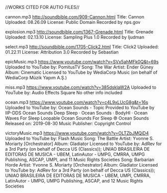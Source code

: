 //WORKS CITED FOR AUTIO FILES//

cannon.mp3
http://soundbible.com/909-Cannon.html
Title: Cannon
Uploaded: 08.26.09
License: Public Domain
Recorded by nps.gov

explosion.mp3
http://soundbible.com/1367-Grenade.html
Title: Grenade
Uploaded: 02.13.10
License: Sampling Plus 1.0
Recorded by ljudman

select.mp3
http://soundbible.com/1705-Click2.html
Title: Click2
Uploaded: 01.22.11
License: Attribution 3.0
Recorded by Sebastian

epicMusic.mp3
https://www.youtube.com/watch?v=SVx5ahMFk0Q&t=69s
Uploaded to YouTube by: PomitusTV
Song: The War
Artist: Ender Güney
Album: Cinematic
Licensed to YouTube by
WediaCorp Music (on behalf of WediaCorp Müzik Yapım A.Ş.)

miss.mp3
https://www.youtube.com/watch?v=385dsklaW2A
Uploaded to YouTube by: Audio Effects Square
No other info included

ocean.mp3
https://www.youtube.com/watch?v=c4L9xLUcG8g&t=16s
Uploaded to YouTube by: Ocean Sounds - Topic
Provided to YouTube by IIP-DDS
Ocean Sounds Deep Sleep · Ocean Sounds · BodyHI · Ocean Waves For Sleep
Loopable Ocean Sounds For Sleep
℗ Ocean Sounds
Released on: 2019-08-30
Music  Publisher: Copyright Control

victoryMusic.mp3
https://www.youtube.com/watch?v=OLTZbJMQiD4
Uploaded to YouTube by: Flash Music
Song: The Battle
Artist: Yvonne S. Moriarty [Orchestrator]
Album: Gladiator
Licensed to YouTube by: AdRev for a 3rd Party (on behalf of Decca US (Classics)); UNIAO BRASILEIRA DE EDITORAS DE MUSICA - UBEM, LatinAutor - UMPG, CMRRA, UMPG Publishing, ASCAP, UMPI, and 11 Music Rights Societies
Song: Barbarian Horde
Artist: Yvonne S. Moriarty [Orchestrator]
Album: Gladiator
Licensed to YouTube by: AdRev for a 3rd Party (on behalf of Decca US (Classics)); UNIAO BRASILEIRA DE EDITORAS DE MUSICA - UBEM, UMPI, CMRRA, LatinAutor - UMPG, UMPG Publishing, ASCAP, and 12 Music Rights Societies


